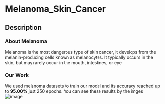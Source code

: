 # Melanoma_Skin_Cancer

## Description

### About Melanoma
Melanoma is the most dangerous type of skin cancer, it develops from the melanin-producing cells known as melanocytes. It typically occurs in the skin, but may rarely occur in the mouth, intestines, or eye

### Our Work
We used melanoma datasets to train our model and its accuracy reached up to **95.00%** just 250 epochs. You can see these results by the imges
![image](https://github.com/user-attachments/assets/d0a7a87a-99ac-4d34-a645-c6a81c090db7)
